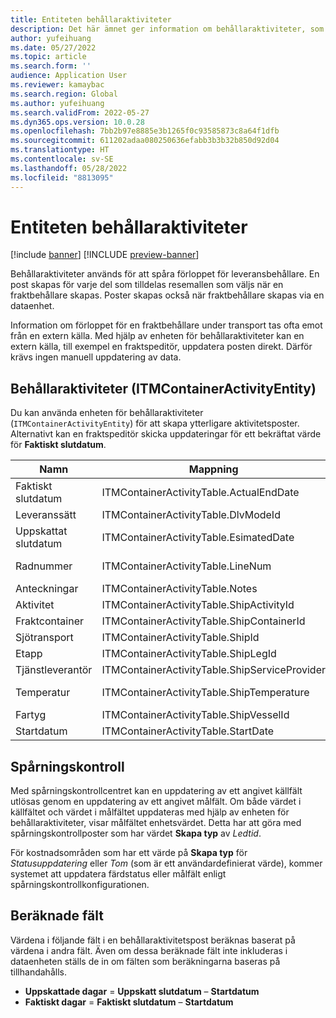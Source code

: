 ```yaml
---
title: Entiteten behållaraktiviteter
description: Det här ämnet ger information om behållaraktiviteter, som används för att spåra förloppet för leveransbehållare.
author: yufeihuang
ms.date: 05/27/2022
ms.topic: article
ms.search.form: ''
audience: Application User
ms.reviewer: kamaybac
ms.search.region: Global
ms.author: yufeihuang
ms.search.validFrom: 2022-05-27
ms.dyn365.ops.version: 10.0.28
ms.openlocfilehash: 7bb2b97e8885e3b1265f0c93585873c8a64f1dfb
ms.sourcegitcommit: 611202adaa080250636efabb3b3b32b850d92d04
ms.translationtype: HT
ms.contentlocale: sv-SE
ms.lasthandoff: 05/28/2022
ms.locfileid: "8813095"
---
```

# <a name="container-activities-entity"></a>Entiteten behållaraktiviteter

[!include [banner](../includes/banner.md)]
[!INCLUDE [preview-banner](../includes/preview-banner.md)]
<!-- KFM: Preview until GA with 10.0.28 -->

Behållaraktiviteter används för att spåra förloppet för leveransbehållare. En post skapas för varje del som tilldelas resemallen som väljs när en fraktbehållare skapas. Poster skapas också när fraktbehållare skapas via en dataenhet.

Information om förloppet för en fraktbehållare under transport tas ofta emot från en extern källa. Med hjälp av enheten för behållaraktiviteter kan en extern källa, till exempel en fraktspeditör, uppdatera posten direkt. Därför krävs ingen manuell uppdatering av data.

## <a name="container-activities-itmcontaineractivityentity"></a>Behållaraktiviteter (ITMContainerActivityEntity)

Du kan använda enheten för behållaraktiviteter (`ITMContainerActivityEntity`) för att skapa ytterligare aktivitetsposter. Alternativt kan en fraktspeditör skicka uppdateringar för ett bekräftat värde för **Faktiskt slutdatum**.

| Namn | Mappning | Datatyp | Nyckelord | Obligatoriskt |
|---|---|---|---|---|
| Faktiskt slutdatum | ITMContainerActivityTable.ActualEndDate | DatumTid | Nej | Nej |
| Leveranssätt | ITMContainerActivityTable.DlvModeId | Nvarchar(10) | Nej | Nej |
| Uppskattat slutdatum | ITMContainerActivityTable.EsimatedDate | DatumTid | Nej | Nej |
| Radnummer | ITMContainerActivityTable.LineNum | Numerisk(32, 16) | **Ja** | Nej |
| Anteckningar | ITMContainerActivityTable.Notes | nvarchar(MAX) | Nej | Nej |
| Aktivitet | ITMContainerActivityTable.ShipActivityId | Nvarchar(10) | Nej | **Ja** |
| Fraktcontainer | ITMContainerActivityTable.ShipContainerId | Nvarchar(20) | **Ja** | **Ja** |
| Sjötransport | ITMContainerActivityTable.ShipId | Nvarchar(20) | **Ja** | **Ja** |
| Etapp | ITMContainerActivityTable.ShipLegId | Nvarchar(20) | Nej | **Ja** |
| Tjänstleverantör | ITMContainerActivityTable.ShipServiceProvider | Nvarchar(20) | Nej | Nej |
| Temperatur | ITMContainerActivityTable.ShipTemperature | Numerisk(32, 6) | Nej | Nej |
| Fartyg | ITMContainerActivityTable.ShipVesselId | Nvarchar(20) | Nej | Nej |
| Startdatum | ITMContainerActivityTable.StartDate | DatumTid | Nej | Nej |

## <a name="tracking-control"></a>Spårningskontroll

Med spårningskontrollcentret kan en uppdatering av ett angivet källfält utlösas genom en uppdatering av ett angivet målfält. Om både värdet i källfältet och värdet i målfältet uppdateras med hjälp av enheten för behållaraktiviteter, visar målfältet enhetsvärdet. Detta har att göra med spårningskontrollposter som har värdet **Skapa typ** av *Ledtid*.

För kostnadsområden som har ett värde på **Skapa typ** för *Statusuppdatering* eller *Tom* (som är ett användardefinierat värde), kommer systemet att uppdatera färdstatus eller målfält enligt spårningskontrollkonfigurationen.

## <a name="calculated-fields"></a>Beräknade fält

Värdena i följande fält i en behållaraktivitetspost beräknas baserat på värdena i andra fält. Även om dessa beräknade fält inte inkluderas i dataenheten ställs de in om fälten som beräkningarna baseras på tillhandahålls.

- **Uppskattade dagar** = **Uppskatt slutdatum** – **Startdatum**
- **Faktiskt dagar** = **Faktiskt slutdatum** – **Startdatum**

